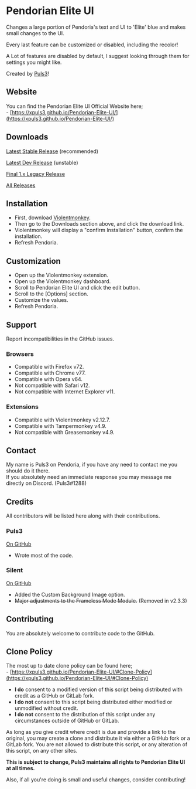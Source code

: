 # Pendorian Elite UI
Changes a large portion of Pendoria's text and UI to 'Elite' blue and makes small changes to the UI.

Every last feature can be customized or disabled, including the recolor!

A Lot of features are disabled by default, I suggest looking through them for settings you might like.

Created by [Puls3](https://github.com/xPuls3)!

## Website
You can find the Pendorian Elite UI Official Website here;
<br>\- [https://xpuls3.github.io/Pendorian-Elite-UI/](https://xpuls3.github.io/Pendorian-Elite-UI/)

## Downloads
[Latest Stable Release](https://github.com/xPuls3/Pendorian-Elite-UI/raw/master/script.user.js) (recommended)

[Latest Dev Release](https://github.com/xPuls3/Pendorian-Elite-UI/raw/dev/script.user.js) (unstable)

[Final 1.x Legacy Release](https://github.com/xPuls3/Pendorian-Elite-UI/releases/tag/1.7.1)

[All Releases](https://github.com/xPuls3/Pendorian-Elite-UI/releases)

## Installation
* First, download [Violentmonkey](https://violentmonkey.github.io/get-it/).
* Then go to the Downloads section above, and click the download link.
* Violentmonkey will display a "confirm Installation" button, confirm the installation.
* Refresh Pendoria.

## Customization
* Open up the Violentmonkey extension.
* Open up the Violentmonkey dashboard.
* Scroll to Pendorian Elite UI and click the edit button.
* Scroll to the \[Options] section.
* Customize the values.
* Refresh Pendoria. 

## Support

Report incompatibilities in the GitHub issues. 

### Browsers
* Compatible with Firefox v72.
* Compatible with Chrome v77.
* Compatible with Opera v64.
* Not compatible with Safari v12.
* Not compatible with Internet Explorer v11.

### Extensions
* Compatible with Violentmonkey v2.12.7.
* Compatible with Tampermonkey v4.9.
* Not compatible with Greasemonkey v4.9.

## Contact
My name is Puls3 on Pendoria, if you have any need to contact me you should do it there.  
If you absolutely need an immediate response you may message me directly on Discord. (Puls3#1288) 

## Credits
All contributors will be listed here along with their contributions.
### Puls3
[On GitHub](https://github.com/xPuls3/)
* Wrote most of the code.
### Silent
[On GitHub](https://github.com/SilentXer0/)
* Added the Custom Background Image option.
* ~~Major adjustments to the Frameless Mode Module.~~ (Removed in v2.3.3)

## Contributing
You are absolutely welcome to contribute code to the GitHub. 

## Clone Policy
The most up to date clone policy can be found here;
<br>\- [https://xpuls3.github.io/Pendorian-Elite-UI/#Clone-Policy](https://xpuls3.github.io/Pendorian-Elite-UI/#Clone-Policy)

* **I do** consent to a modified version of this script being distributed with credit as a GitHub or GitLab fork. 
* **I do not** consent to this script being distributed either modified or unmodified without credit.
* **I do not** consent to the distribution of this script under any circumstances outside of GitHub or GitLab. 

As long as you give credit where credit is due and provide a link to the original, you may create a clone and distribute it via either a GitHub fork or a GitLab fork. You are not allowed to distribute this script, or any alteration of this script, on any other sites.

**This is subject to change, Puls3 maintains all rights to Pendorian Elite UI at all times.**

Also, if all you're doing is small and useful changes, consider contributing!
